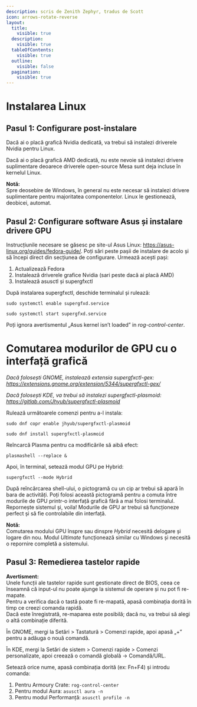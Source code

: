 ```yaml
---
description: scris de Zenith Zephyr, tradus de Scott
icon: arrows-rotate-reverse
layout:
  title:
    visible: true
  description:
    visible: true
  tableOfContents:
    visible: true
  outline:
    visible: false
  pagination:
    visible: true
---
```

# Instalarea Linux

## Pasul 1: Configurare post-instalare

Dacă ai o placă grafică Nvidia dedicată, va trebui să instalezi driverele Nvidia pentru Linux.

Dacă ai o placă grafică AMD dedicată, nu este nevoie să instalezi drivere suplimentare deoarece driverele open-source Mesa sunt deja incluse în kernelul Linux.

**Notă:**  
Spre deosebire de Windows, în general nu este necesar să instalezi drivere suplimentare pentru majoritatea componentelor. Linux le gestionează, deobicei, automat.

## Pasul 2: Configurare software Asus și instalare drivere GPU

Instrucțiunile necesare se găsesc pe site-ul Asus Linux: https://asus-linux.org/guides/fedora-guide/. Poți sări peste pașii de instalare de acolo și să începi direct din secțiunea de configurare. Urmează acești pași:

1. Actualizează Fedora
2. Instalează driverele grafice Nvidia (sari peste dacă ai placă AMD)
3. Instalează asusctl și supergfxctl

După instalarea supergfxctl, deschide terminalul și rulează:

`sudo systemctl enable supergfxd.service`  

`sudo systemctl start supergfxd.service`

Poți ignora avertismentul „Asus kernel isn’t loaded” in _rog-control-center_.

# Comutarea modurilor de GPU cu o interfață grafică

*Dacă folosești GNOME, instalează extensia supergfxctl-gex: https://extensions.gnome.org/extension/5344/supergfxctl-gex/*

*Dacă folosești KDE, va trebui să instalezi supergfxctl-plasmoid: https://gitlab.com/Jhyub/supergfxctl-plasmoid*

Rulează următoarele comenzi pentru a-l instala:

`sudo dnf copr enable jhyub/supergfxctl-plasmoid`


`sudo dnf install supergfxctl-plasmoid`

Reîncarcă Plasma pentru ca modificările să aibă efect:

`plasmashell --replace &`


Apoi, în terminal, setează modul GPU pe Hybrid:

`supergfxctl --mode Hybrid`


După reîncărcarea shell-ului, o pictogramă cu un cip ar trebui să apară în bara de activități. Poți folosi această pictogramă pentru a comuta între modurile de GPU printr-o interfață grafică fără a mai folosi terminalul.  
Repornește sistemul și, voila! Modurile de GPU ar trebui să funcționeze perfect și să fie controlabile din interfață.

**Notă:**  
Comutarea modului GPU înspre sau dinspre *Hybrid* necesită delogare și logare din nou. Modul *Ultimate* funcționează similar cu Windows și necesită o repornire completă a sistemului.

## Pasul 3: Remedierea tastelor rapide

**Avertisment:**  
Unele funcții ale tastelor rapide sunt gestionate direct de BIOS, ceea ce înseamnă că input-ul nu poate ajunge la sistemul de operare și nu pot fi re-mapate.  
Pentru a verifica dacă o tastă poate fi re-mapată, apasă combinația dorită în timp ce creezi comanda rapidă.  
Dacă este înregistrată, re-maparea este posibilă; dacă nu, va trebui să alegi o altă combinație diferită.

În GNOME, mergi la Setări > Tastatură > Comenzi rapide, apoi apasă „+” pentru a adăuga o nouă comandă.

În KDE, mergi la Setări de sistem > Comenzi rapide > Comenzi personalizate, apoi creează o comandă globală → Comandă/URL.

Setează orice nume, apasă combinația dorită (ex: Fn+F4) și introdu comanda:

1. Pentru Armoury Crate: `rog-control-center`  
2. Pentru modul Aura: `asusctl aura -n`  
3. Pentru modul Performanță: `asusctl profile -n`
